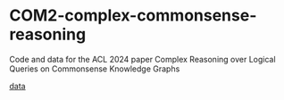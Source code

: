 # COM2-complex-commonsense-reasoning
Code and data for the ACL 2024 paper Complex Reasoning over Logical Queries on Commonsense Knowledge Graphs

[data](https://huggingface.co/datasets/tqfang229/COM2-commonsense)
